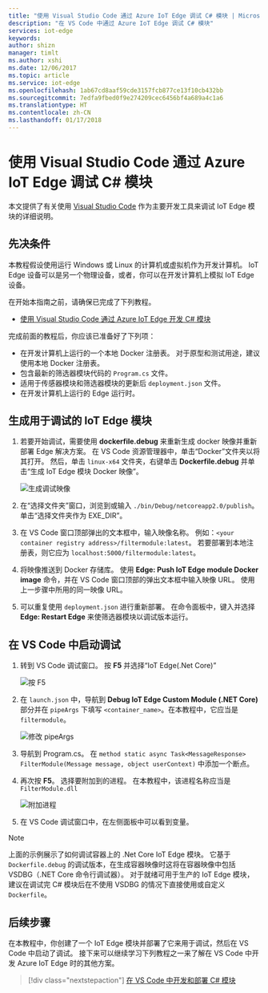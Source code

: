 ```yaml
---
title: "使用 Visual Studio Code 通过 Azure IoT Edge 调试 C# 模块 | Microsoft Docs"
description: "在 VS Code 中通过 Azure IoT Edge 调试 C# 模块"
services: iot-edge
keywords: 
author: shizn
manager: timlt
ms.author: xshi
ms.date: 12/06/2017
ms.topic: article
ms.service: iot-edge
ms.openlocfilehash: 1ab67cd8aaf59cde3157fcb877ce13f10cb432bb
ms.sourcegitcommit: 7edfa9fbed0f9e274209cec6456bf4a689a4c1a6
ms.translationtype: HT
ms.contentlocale: zh-CN
ms.lasthandoff: 01/17/2018
---
```

# <a name="use-visual-studio-code-to-debug-c-module-with-azure-iot-edge"></a>使用 Visual Studio Code 通过 Azure IoT Edge 调试 C# 模块
本文提供了有关使用 [Visual Studio Code](https://code.visualstudio.com/) 作为主要开发工具来调试 IoT Edge 模块的详细说明。

## <a name="prerequisites"></a>先决条件
本教程假设使用运行 Windows 或 Linux 的计算机或虚拟机作为开发计算机。 IoT Edge 设备可以是另一个物理设备，或者，你可以在开发计算机上模拟 IoT Edge 设备。

在开始本指南之前，请确保已完成了下列教程。
- [使用 Visual Studio Code 通过 Azure IoT Edge 开发 C# 模块](how-to-vscode-develop-csharp-module.md)

完成前面的教程后，你应该已准备好了下列项：
- 在开发计算机上运行的一个本地 Docker 注册表。 对于原型和测试用途，建议使用本地 Docker 注册表。
- 包含最新的筛选器模块代码的 `Program.cs` 文件。
- 适用于传感器模块和筛选器模块的更新后 `deployment.json` 文件。
- 在开发计算机上运行的 Edge 运行时。

## <a name="build-your-iot-edge-module-for-debugging-purpose"></a>生成用于调试的 IoT Edge 模块
1. 若要开始调试，需要使用 **dockerfile.debug** 来重新生成 docker 映像并重新部署 Edge 解决方案。 在 VS Code 资源管理器中，单击“Docker”文件夹以将其打开。 然后，单击 `linux-x64` 文件夹，右键单击 **Dockerfile.debug** 并单击“生成 IoT Edge 模块 Docker 映像”。

    ![生成调试映像](./media/how-to-debug-csharp-module/build-debug-image.png)

3. 在“选择文件夹”窗口，浏览到或输入 `./bin/Debug/netcoreapp2.0/publish`。 单击“选择文件夹作为 EXE_DIR”。
4. 在 VS Code 窗口顶部弹出的文本框中，输入映像名称。 例如：`<your container registry address>/filtermodule:latest`。 若要部署到本地注册表，则它应为 `localhost:5000/filtermodule:latest`。
5. 将映像推送到 Docker 存储库。 使用 **Edge: Push IoT Edge module Docker image** 命令，并在 VS Code 窗口顶部的弹出文本框中输入映像 URL。 使用上一步骤中所用的同一映像 URL。
6. 可以重复使用 `deployment.json` 进行重新部署。 在命令面板中，键入并选择 **Edge: Restart Edge** 来使筛选器模块以调试版本运行。

## <a name="start-debugging-in-vs-code"></a>在 VS Code 中启动调试
1. 转到 VS Code 调试窗口。 按 **F5** 并选择“IoT Edge(.Net Core)”

    ![按 F5](./media/how-to-debug-csharp-module/f5-debug-option.png)

2. 在 `launch.json` 中，导航到 **Debug IoT Edge Custom Module (.NET Core)** 部分并在 `pipeArgs` 下填写 `<container_name>`。在本教程中，它应当是 `filtermodule`。

    ![修改 pipeArgs](./media/how-to-debug-csharp-module/f5-debug-option.png)

3. 导航到 Program.cs。 在 `method static async Task<MessageResponse> FilterModule(Message message, object userContext)` 中添加一个断点。
4. 再次按 **F5**。 选择要附加到的进程。 在本教程中，该进程名称应当是 `FilterModule.dll`

    ![附加进程](./media/how-to-debug-csharp-module/attach-process.png)

5. 在 VS Code 调试窗口中，在左侧面板中可以看到变量。 

> [!NOTE]
> 上面的示例展示了如何调试容器上的 .Net Core IoT Edge 模块。 它基于 `Dockerfile.debug` 的调试版本，在生成容器映像时这将在容器映像中包括 VSDBG（.NET Core 命令行调试器）。 对于就绪可用于生产的 IoT Edge 模块，建议在调试完 C# 模块后在不使用 VSDBG 的情况下直接使用或自定义 `Dockerfile`。

## <a name="next-steps"></a>后续步骤

在本教程中，你创建了一个 IoT Edge 模块并部署了它来用于调试，然后在 VS Code 中启动了调试。 接下来可以继续学习下列教程之一来了解在 VS Code 中开发 Azure IoT Edge 时的其他方案。 

> [!div class="nextstepaction"]
> [在 VS Code 中开发和部署 C# 模块](how-to-vscode-develop-csharp-module.md)
